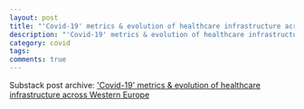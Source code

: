 ```yaml
---
layout: post
title: "'Covid-19' metrics & evolution of healthcare infrastructure across Western Europe"
description: "'Covid-19' metrics & evolution of healthcare infrastructure across Western Europe"
category: covid
tags: 
comments: true
---
```


Substack post archive: ['Covid-19' metrics & evolution of healthcare infrastructure across Western Europe](https://godlak.substack.com/p/covid-19-metrics-and-evolution-of)
